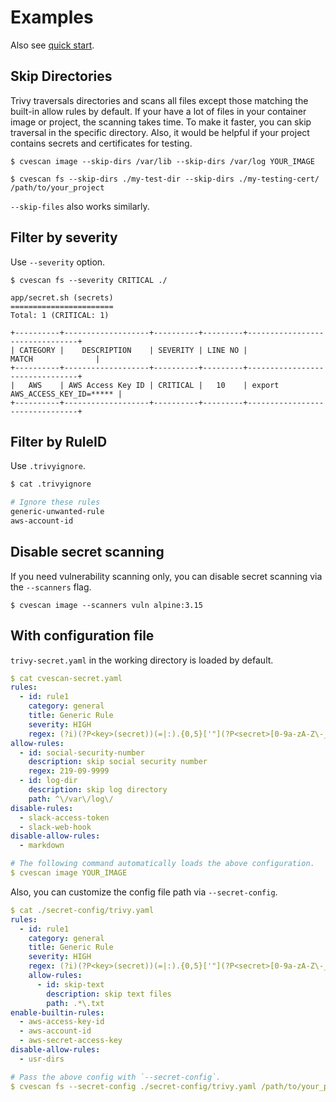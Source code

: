 # Examples
Also see [quick start][quick-start].

## Skip Directories
Trivy traversals directories and scans all files except those matching the built-in allow rules by default.
If your have a lot of files in your container image or project, the scanning takes time.
To make it faster, you can skip traversal in the specific directory.
Also, it would be helpful if your project contains secrets and certificates for testing.

``` shell
$ cvescan image --skip-dirs /var/lib --skip-dirs /var/log YOUR_IMAGE
```

``` shell
$ cvescan fs --skip-dirs ./my-test-dir --skip-dirs ./my-testing-cert/ /path/to/your_project
```

`--skip-files` also works similarly.

## Filter by severity

Use `--severity` option.

``` shell
$ cvescan fs --severity CRITICAL ./

app/secret.sh (secrets)
=======================
Total: 1 (CRITICAL: 1)

+----------+-------------------+----------+---------+--------------------------------+
| CATEGORY |    DESCRIPTION    | SEVERITY | LINE NO |             MATCH              |
+----------+-------------------+----------+---------+--------------------------------+
|   AWS    | AWS Access Key ID | CRITICAL |   10    | export AWS_ACCESS_KEY_ID=***** |
+----------+-------------------+----------+---------+--------------------------------+
```

## Filter by RuleID

Use `.trivyignore`.

```bash
$ cat .trivyignore

# Ignore these rules
generic-unwanted-rule
aws-account-id
```

## Disable secret scanning
If you need vulnerability scanning only, you can disable secret scanning via the `--scanners` flag.

``` shell
$ cvescan image --scanners vuln alpine:3.15
```

## With configuration file
`trivy-secret.yaml` in the working directory is loaded by default.

``` yaml
$ cat cvescan-secret.yaml
rules:
  - id: rule1
    category: general
    title: Generic Rule
    severity: HIGH
    regex: (?i)(?P<key>(secret))(=|:).{0,5}['"](?P<secret>[0-9a-zA-Z\-_=]{8,64})['"]
allow-rules:
  - id: social-security-number
    description: skip social security number
    regex: 219-09-9999
  - id: log-dir
    description: skip log directory
    path: ^\/var\/log\/
disable-rules:
  - slack-access-token
  - slack-web-hook
disable-allow-rules:
  - markdown

# The following command automatically loads the above configuration.
$ cvescan image YOUR_IMAGE
```

Also, you can customize the config file path via `--secret-config`.

``` yaml
$ cat ./secret-config/trivy.yaml
rules:
  - id: rule1
    category: general
    title: Generic Rule
    severity: HIGH
    regex: (?i)(?P<key>(secret))(=|:).{0,5}['"](?P<secret>[0-9a-zA-Z\-_=]{8,64})['"]
    allow-rules:
      - id: skip-text
        description: skip text files
        path: .*\.txt
enable-builtin-rules:
  - aws-access-key-id
  - aws-account-id
  - aws-secret-access-key
disable-allow-rules:
  - usr-dirs

# Pass the above config with `--secret-config`.
$ cvescan fs --secret-config ./secret-config/trivy.yaml /path/to/your_project
```

[quick-start]: ./scanning.md#quick-start
